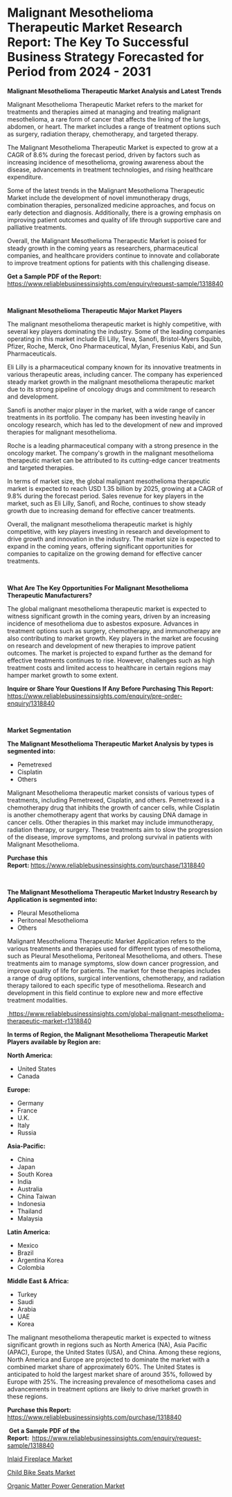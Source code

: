 <p><h1>Malignant Mesothelioma Therapeutic Market Research Report: The Key To Successful Business Strategy Forecasted for Period from 2024 - 2031</h1></p><p><strong>Malignant Mesothelioma Therapeutic Market Analysis and Latest Trends</strong></p>
<p><p>Malignant Mesothelioma Therapeutic Market refers to the market for treatments and therapies aimed at managing and treating malignant mesothelioma, a rare form of cancer that affects the lining of the lungs, abdomen, or heart. The market includes a range of treatment options such as surgery, radiation therapy, chemotherapy, and targeted therapy. </p><p>The Malignant Mesothelioma Therapeutic Market is expected to grow at a CAGR of 8.6% during the forecast period, driven by factors such as increasing incidence of mesothelioma, growing awareness about the disease, advancements in treatment technologies, and rising healthcare expenditure. </p><p>Some of the latest trends in the Malignant Mesothelioma Therapeutic Market include the development of novel immunotherapy drugs, combination therapies, personalized medicine approaches, and focus on early detection and diagnosis. Additionally, there is a growing emphasis on improving patient outcomes and quality of life through supportive care and palliative treatments.</p><p>Overall, the Malignant Mesothelioma Therapeutic Market is poised for steady growth in the coming years as researchers, pharmaceutical companies, and healthcare providers continue to innovate and collaborate to improve treatment options for patients with this challenging disease.</p></p>
<p><strong>Get a Sample PDF of the Report:&nbsp;</strong> <a href="https://www.reliablebusinessinsights.com/enquiry/request-sample/1318840">https://www.reliablebusinessinsights.com/enquiry/request-sample/1318840</a></p>
<p>&nbsp;</p>
<p><strong>Malignant Mesothelioma Therapeutic Major Market Players</strong></p>
<p><p>The malignant mesothelioma therapeutic market is highly competitive, with several key players dominating the industry. Some of the leading companies operating in this market include Eli Lilly, Teva, Sanofi, Bristol-Myers Squibb, Pfizer, Roche, Merck, Ono Pharmaceutical, Mylan, Fresenius Kabi, and Sun Pharmaceuticals.</p><p>Eli Lilly is a pharmaceutical company known for its innovative treatments in various therapeutic areas, including cancer. The company has experienced steady market growth in the malignant mesothelioma therapeutic market due to its strong pipeline of oncology drugs and commitment to research and development. </p><p>Sanofi is another major player in the market, with a wide range of cancer treatments in its portfolio. The company has been investing heavily in oncology research, which has led to the development of new and improved therapies for malignant mesothelioma.</p><p>Roche is a leading pharmaceutical company with a strong presence in the oncology market. The company's growth in the malignant mesothelioma therapeutic market can be attributed to its cutting-edge cancer treatments and targeted therapies.</p><p>In terms of market size, the global malignant mesothelioma therapeutic market is expected to reach USD 1.35 billion by 2025, growing at a CAGR of 9.8% during the forecast period. Sales revenue for key players in the market, such as Eli Lilly, Sanofi, and Roche, continues to show steady growth due to increasing demand for effective cancer treatments.</p><p>Overall, the malignant mesothelioma therapeutic market is highly competitive, with key players investing in research and development to drive growth and innovation in the industry. The market size is expected to expand in the coming years, offering significant opportunities for companies to capitalize on the growing demand for effective cancer treatments.</p></p>
<p>&nbsp;</p>
<p><strong>What Are The Key Opportunities For Malignant Mesothelioma Therapeutic Manufacturers?</strong></p>
<p><p>The global malignant mesothelioma therapeutic market is expected to witness significant growth in the coming years, driven by an increasing incidence of mesothelioma due to asbestos exposure. Advances in treatment options such as surgery, chemotherapy, and immunotherapy are also contributing to market growth. Key players in the market are focusing on research and development of new therapies to improve patient outcomes. The market is projected to expand further as the demand for effective treatments continues to rise. However, challenges such as high treatment costs and limited access to healthcare in certain regions may hamper market growth to some extent.</p></p>
<p><strong>Inquire or Share Your Questions If Any Before Purchasing This Report:</strong> <a href="https://www.reliablebusinessinsights.com/enquiry/pre-order-enquiry/1318840">https://www.reliablebusinessinsights.com/enquiry/pre-order-enquiry/1318840</a></p>
<p>&nbsp;</p>
<p><strong>Market Segmentation</strong></p>
<p><strong>The Malignant Mesothelioma Therapeutic Market Analysis by types is segmented into:</strong></p>
<p><ul><li>Pemetrexed</li><li>Cisplatin</li><li>Others</li></ul></p>
<p><p>Malignant Mesothelioma therapeutic market consists of various types of treatments, including Pemetrexed, Cisplatin, and others. Pemetrexed is a chemotherapy drug that inhibits the growth of cancer cells, while Cisplatin is another chemotherapy agent that works by causing DNA damage in cancer cells. Other therapies in this market may include immunotherapy, radiation therapy, or surgery. These treatments aim to slow the progression of the disease, improve symptoms, and prolong survival in patients with Malignant Mesothelioma.</p></p>
<p><strong>Purchase this Report:&nbsp;</strong><a href="https://www.reliablebusinessinsights.com/purchase/1318840">https://www.reliablebusinessinsights.com/purchase/1318840</a></p>
<p>&nbsp;</p>
<p><strong>The Malignant Mesothelioma Therapeutic Market Industry Research by Application is segmented into:</strong></p>
<p><ul><li>Pleural Mesothelioma</li><li>Peritoneal Mesothelioma</li><li>Others</li></ul></p>
<p><p>Malignant Mesothelioma Therapeutic Market Application refers to the various treatments and therapies used for different types of mesothelioma, such as Pleural Mesothelioma, Peritoneal Mesothelioma, and others. These treatments aim to manage symptoms, slow down cancer progression, and improve quality of life for patients. The market for these therapies includes a range of drug options, surgical interventions, chemotherapy, and radiation therapy tailored to each specific type of mesothelioma. Research and development in this field continue to explore new and more effective treatment modalities.</p></p>
<p><a href="https://www.reliablebusinessinsights.com/global-malignant-mesothelioma-therapeutic-market-r1318840">&nbsp;https://www.reliablebusinessinsights.com/global-malignant-mesothelioma-therapeutic-market-r1318840</a></p>
<p><strong>In terms of Region, the Malignant Mesothelioma Therapeutic Market Players available by Region are:</strong></p>
<p>
    <p> <strong> North America: </strong>
        <ul>
            <li>United States</li>
            <li>Canada</li>
        </ul>
        </p> 
    <p> <strong> Europe: </strong>
        <ul>
            <li>Germany</li>
            <li>France</li>
            <li>U.K.</li>
            <li>Italy</li>
            <li>Russia</li>
        </ul>
        </p> 
    <p> <strong> Asia-Pacific: </strong>
        <ul>
            <li>China</li>
            <li>Japan</li>
            <li>South Korea</li>
            <li>India</li>
            <li>Australia</li>
            <li>China Taiwan</li>
            <li>Indonesia</li>
            <li>Thailand</li>
            <li>Malaysia</li>
        </ul>
        </p> 
    <p> <strong> Latin America: </strong>
        <ul>
            <li>Mexico</li>
            <li>Brazil</li>
            <li>Argentina Korea</li>
            <li>Colombia</li>
        </ul>
        </p> 
    <p> <strong> Middle East & Africa: </strong>
        <ul>
            <li>Turkey</li>
            <li>Saudi</li>
            <li>Arabia</li>
            <li>UAE</li>
            <li>Korea</li>
        </ul>
    </p>
    </p>
<p><p>The malignant mesothelioma therapeutic market is expected to witness significant growth in regions such as North America (NA), Asia Pacific (APAC), Europe, the United States (USA), and China. Among these regions, North America and Europe are projected to dominate the market with a combined market share of approximately 60%. The United States is anticipated to hold the largest market share of around 35%, followed by Europe with 25%. The increasing prevalence of mesothelioma cases and advancements in treatment options are likely to drive market growth in these regions.</p></p>
<p><strong>Purchase this Report: </strong><a href="https://www.reliablebusinessinsights.com/purchase/1318840">https://www.reliablebusinessinsights.com/purchase/1318840</a></p>
<p>&nbsp;<strong>Get a Sample PDF of the Report:&nbsp;&nbsp;</strong><a href="https://www.reliablebusinessinsights.com/enquiry/request-sample/1318840">https://www.reliablebusinessinsights.com/enquiry/request-sample/1318840</a></p>
<p><strong></strong></p>
<p><p><a href="https://github.com/jaidynmorantestelletmjzya/Market-Research-Report-List-3/blob/main/inlaid-fireplace-market.md">Inlaid Fireplace Market</a></p><p><a href="https://issuu.com/reportprime-2/docs/child-bike-seats-market-size-2030.pptx">Child Bike Seats Market</a></p><p><a href="https://github.com/ruddyyedelwadw/Market-Research-Report-List-3/blob/main/organic-matter-power-generation-market.md">Organic Matter Power Generation Market</a></p></p>